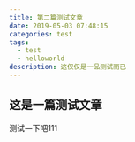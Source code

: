 ```yaml
---
title: 第二篇测试文章
date: 2019-05-03 07:48:15
categories: test
tags: 
  - test
  - helloworld
description: 这仅仅是一品测试而已
---
```


## 这是一篇测试文章
测试一下吧111